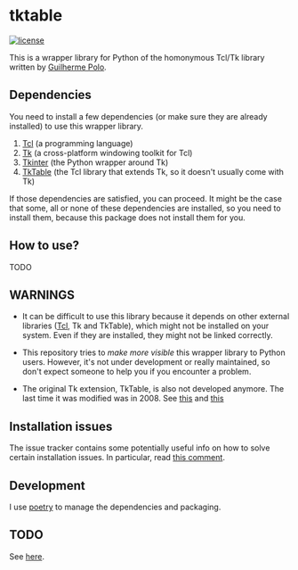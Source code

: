 # tktable

[![license](https://img.shields.io/badge/license-BSD%202--Clause-orange.svg)](./LICENSE.md)

This is a wrapper library for Python of the homonymous Tcl/Tk library written by [Guilherme Polo](https://github.com/gpip).

## Dependencies

You need to install a few dependencies (or make sure they are already installed) to use this wrapper library.

1. [Tcl](https://www.tcl.tk/software/tcltk/) (a programming language)
2. [Tk](https://wiki.tcl-lang.org/page/Tk) (a cross-platform windowing toolkit for Tcl)
3. [Tkinter](https://docs.python.org/3/library/tkinter.html) (the Python wrapper around Tk)
4. [TkTable](https://wiki.tcl-lang.org/page/Tktable) (the Tcl library that extends Tk, so it doesn't usually come with Tk)

If those dependencies are satisfied, you can proceed. It might be the case that some, all or none of these dependencies are installed, so you need to install them, because this package does not install them for you.

## How to use?

TODO

## WARNINGS

- It can be difficult to use this library because it depends on other external libraries ([Tcl](http://www.tcl.tk/community/hobbs/tcl/), Tk and TkTable), which might not be installed on your system. Even if they are installed, they might not be linked correctly. 

- This repository tries to _make more visible_ this wrapper library to Python users. However, it's not under development or really maintained, so don't expect someone to help you if you encounter a problem.

- The original Tk extension, TkTable, is also not developed anymore. The last time it was modified was in 2008. See [this](https://sourceforge.net/projects/tktable/files/tktable/) and [this](https://chiselapp.com/user/pooryorick/repository/tktable/brlist)

## Installation issues

The issue tracker contains some potentially useful info on how to solve certain installation issues. In particular, read [this comment](https://github.com/nbro/tktable/issues/1#issuecomment-244519589).

## Development

I use [poetry](https://python-poetry.org/) to manage the dependencies and packaging.

## TODO

See [here](https://github.com/nbro/tktable/issues/7).